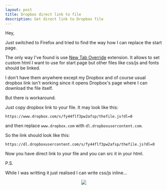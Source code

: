 ```yaml
---
layout: post
title: Dropbox direct link to file
description: Get direct link to Dropbox file
---
```


Hey,

Just switched to Firefox and tried to find the way how I can replace the start page.

The only way I've found is use
<a href="https://addons.mozilla.org/en-US/firefox/addon/new-tab-override/" target="_blank">New Tab Override</a>
extension. It allows to set custom html I want to use for start page but other files like css/js and fonts should be linked.

I don't have them anywhere except my Dropbox and of course usual dropbox link isn't working since it opens Dropbox's page
where I can download the file itself.

But there is workaround.

Just copy dropbox link to your file. It may look like this:

`https://www.dropbox.com/s/fy44flf3pw2afsp/thefile.js?dl=0`

and then replace `www.dropbox.com` with `dl.dropboxusercontent.com`.

So the link should look like this:

`https://dl.dropboxusercontent.com/s/fy44flf3pw2afsp/thefile.js?dl=0`

Now you have direct link to your file and you can src it in your html.


P.S.

While I was writting it just realised I can write css/js inline...

<center><img src="https://media.giphy.com/media/wMvESGxZ0Cqd2/giphy.gif"/></center>

